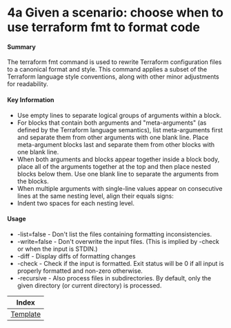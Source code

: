 # 4a Given a scenario: choose when to use terraform fmt to format code

#### Summary

The terraform fmt command is used to rewrite Terraform configuration files to a canonical format and style. This command applies a subset of the Terraform language style conventions, along with other minor adjustments for readability.

#### Key Information

* Use empty lines to separate logical groups of arguments within a block.
* For blocks that contain both arguments and "meta-arguments" (as defined by the Terraform language semantics), list meta-arguments first and separate them from other arguments with one blank line. Place meta-argument blocks last and separate them from other blocks with one blank line.
* When both arguments and blocks appear together inside a block body, place all of the arguments together at the top and then place nested blocks below them. Use one blank line to separate the arguments from the blocks.
* When multiple arguments with single-line values appear on consecutive lines at the same nesting level, align their equals signs:
* Indent two spaces for each nesting level.

#### Usage

* -list=false - Don't list the files containing formatting inconsistencies.
* -write=false - Don't overwrite the input files. (This is implied by -check or when the input is STDIN.)
* -diff - Display diffs of formatting changes
* -check - Check if the input is formatted. Exit status will be 0 if all input is properly formatted and non-zero otherwise.
* -recursive - Also process files in subdirectories. By default, only the given directory (or current directory) is processed.

| Index |
|:----------:|
|[Template](https://www.terraform.io/docs/commands/fmt.html)|